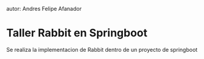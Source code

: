 autor: Andres Felipe Afanador

# Taller Rabbit en Springboot

Se realiza la implementacion de Rabbit dentro de un proyecto de springboot
